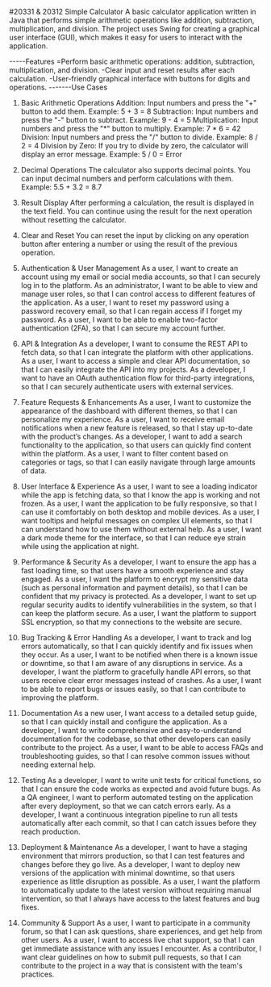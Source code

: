 #20331 & 20312
Simple Calculator
A basic calculator application written in Java that performs simple arithmetic operations like addition, subtraction, multiplication, and division. The project uses Swing for creating a graphical user interface (GUI), which makes it easy for users to interact with the application.

-----Features
=Perform basic arithmetic operations: addition, subtraction, multiplication, and division.
-Clear input and reset results after each calculation.
-User-friendly graphical interface with buttons for digits and operations.
-------Use Cases
1. Basic Arithmetic Operations
Addition: Input numbers and press the "+" button to add them.
Example: 5 + 3 = 8
Subtraction: Input numbers and press the "-" button to subtract.
Example: 9 - 4 = 5
Multiplication: Input numbers and press the "*" button to multiply.
Example: 7 * 6 = 42
Division: Input numbers and press the "/" button to divide.
Example: 8 / 2 = 4
Division by Zero: If you try to divide by zero, the calculator will display an error message.
Example: 5 / 0 = Error
2. Decimal Operations
The calculator also supports decimal points. You can input decimal numbers and perform calculations with them.
Example: 5.5 + 3.2 = 8.7
3. Result Display
After performing a calculation, the result is displayed in the text field.
You can continue using the result for the next operation without resetting the calculator.
4. Clear and Reset
You can reset the input by clicking on any operation button after entering a number or using the result of the previous operation.

1. Authentication & User Management
As a user, I want to create an account using my email or social media accounts, so that I can securely log in to the platform.
As an administrator, I want to be able to view and manage user roles, so that I can control access to different features of the application.
As a user, I want to reset my password using a password recovery email, so that I can regain access if I forget my password.
As a user, I want to be able to enable two-factor authentication (2FA), so that I can secure my account further.
2. API & Integration
As a developer, I want to consume the REST API to fetch data, so that I can integrate the platform with other applications.
As a user, I want to access a simple and clear API documentation, so that I can easily integrate the API into my projects.
As a developer, I want to have an OAuth authentication flow for third-party integrations, so that I can securely authenticate users with external services.
3. Feature Requests & Enhancements
As a user, I want to customize the appearance of the dashboard with different themes, so that I can personalize my experience.
As a user, I want to receive email notifications when a new feature is released, so that I stay up-to-date with the product’s changes.
As a developer, I want to add a search functionality to the application, so that users can quickly find content within the platform.
As a user, I want to filter content based on categories or tags, so that I can easily navigate through large amounts of data.
4. User Interface & Experience
As a user, I want to see a loading indicator while the app is fetching data, so that I know the app is working and not frozen.
As a user, I want the application to be fully responsive, so that I can use it comfortably on both desktop and mobile devices.
As a user, I want tooltips and helpful messages on complex UI elements, so that I can understand how to use them without external help.
As a user, I want a dark mode theme for the interface, so that I can reduce eye strain while using the application at night.
5. Performance & Security
As a developer, I want to ensure the app has a fast loading time, so that users have a smooth experience and stay engaged.
As a user, I want the platform to encrypt my sensitive data (such as personal information and payment details), so that I can be confident that my privacy is protected.
As a developer, I want to set up regular security audits to identify vulnerabilities in the system, so that I can keep the platform secure.
As a user, I want the platform to support SSL encryption, so that my connections to the website are secure.
6. Bug Tracking & Error Handling
As a developer, I want to track and log errors automatically, so that I can quickly identify and fix issues when they occur.
As a user, I want to be notified when there is a known issue or downtime, so that I am aware of any disruptions in service.
As a developer, I want the platform to gracefully handle API errors, so that users receive clear error messages instead of crashes.
As a user, I want to be able to report bugs or issues easily, so that I can contribute to improving the platform.
7. Documentation
As a new user, I want access to a detailed setup guide, so that I can quickly install and configure the application.
As a developer, I want to write comprehensive and easy-to-understand documentation for the codebase, so that other developers can easily contribute to the project.
As a user, I want to be able to access FAQs and troubleshooting guides, so that I can resolve common issues without needing external help.
8. Testing
As a developer, I want to write unit tests for critical functions, so that I can ensure the code works as expected and avoid future bugs.
As a QA engineer, I want to perform automated testing on the application after every deployment, so that we can catch errors early.
As a developer, I want a continuous integration pipeline to run all tests automatically after each commit, so that I can catch issues before they reach production.
9. Deployment & Maintenance
As a developer, I want to have a staging environment that mirrors production, so that I can test features and changes before they go live.
As a developer, I want to deploy new versions of the application with minimal downtime, so that users experience as little disruption as possible.
As a user, I want the platform to automatically update to the latest version without requiring manual intervention, so that I always have access to the latest features and bug fixes.
10. Community & Support
As a user, I want to participate in a community forum, so that I can ask questions, share experiences, and get help from other users.
As a user, I want to access live chat support, so that I can get immediate assistance with any issues I encounter.
As a contributor, I want clear guidelines on how to submit pull requests, so that I can contribute to the project in a way that is consistent with the team's practices.
